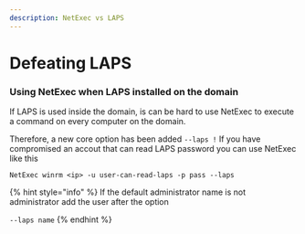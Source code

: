 ```yaml
---
description: NetExec vs LAPS
---
```


# Defeating LAPS

### Using NetExec when LAPS installed on the domain

If LAPS is used inside the domain, is can be hard to use NetExec to execute a command on every computer on the domain.

Therefore, a new core option has been added `--laps !` If you have compromised an accout that can read LAPS password you can use NetExec like this

`NetExec winrm <ip> -u user-can-read-laps -p pass --laps`

{% hint style="info" %}
If the default administrator name is not administrator add the user after the option

`--laps name`
{% endhint %}
